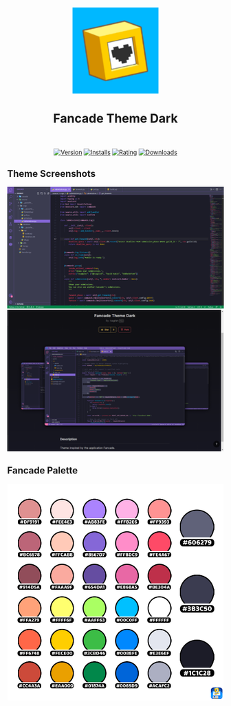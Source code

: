 <h1 align="center">
    <br>
    <img src="./images/fancade-theme-dark-icon.jpg" alt="logo", width="200">
    <br><br>
    Fancade Theme Dark
    <br>
    <br>
</h1>

<p align="center">
    <a href="https://marketplace.visualstudio.com/items?itemName=Isaglish.fancade-theme-dark"><img src="https://vsmarketplacebadge.apphb.com/version-short/%20isaglish.fancade-theme-dark.svg" alt="Version"></a>
    <a href="https://marketplace.visualstudio.com/items?itemName=Isaglish.fancade-theme-dark"><img src="https://vsmarketplacebadge.apphb.com/installs-short/%20isaglish.fancade-theme-dark.svg" alt="Installs"></a>
    <a href="https://marketplace.visualstudio.com/items?itemName=Isaglish.fancade-theme-dark"><img src="https://vsmarketplacebadge.apphb.com/rating-short/%20isaglish.fancade-theme-dark.svg" alt="Rating"></a>
    <a href="https://marketplace.visualstudio.com/items?itemName=Isaglish.fancade-theme-dark"><img src="https://vsmarketplacebadge.apphb.com/downloads-short/%20isaglish.fancade-theme-dark.svg" alt="Downloads"></a>
</p>


## Theme Screenshots
<img src="./images/fancade-theme-dark-screenshot.png" alt="screenshot">

<img src="./images/fancade-theme-dark-showcase.png" alt="showcase">


## Fancade Palette
<img src="./images/Fancade_Palette.png" alt="palette">